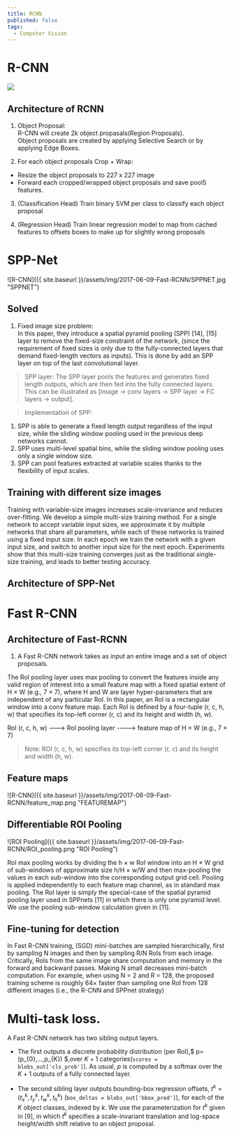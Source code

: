 ```yaml
---
title: RCNN
published: false
tags:
  - Computer Vision
---
```


# R-CNN

<div class="card mb-3">
    <img class="card-img-top" src="{{ site.baseurl }}/assets/img/2017-06-09-Fast-RCNN/RCNN.jpg"/>
</div>

<!-- more -->

## Architecture of RCNN

1. Object Proposal:  
   R-CNN will create 2k object propasals(Region Proposals).  
   Object proposals are created by applying Selective Search or by applying Edge Boxes.

2. For each object proposals Crop + Wrap:

- Resize the object proposals to 227 x 227 image
- Forward each cropped/wrapped object proposals and save pool5 features.

3. (Classification Head) Train binary SVM per class to classify each object proposal

4. (Regression Head) Train linear regression model to map from cached features to offsets boxes to make up for slightly wrong proposals

# SPP-Net

![R-CNN]({{ site.baseurl }}/assets/img/2017-06-09-Fast-RCNN/SPPNET.jpg "SPPNET")

## Solved

1. Fixed image size problem:  
   In this paper, they introduce a spatial pyramid pooling (SPP) [14], [15] layer to remove the fixed-size constraint of the network, (since the requirement of fixed sizes is only due to the fully-connected layers that demand fixed-length vectors as inputs). This is done by add an SPP layer on top of the last convolutional layer.

> SPP layer: The SPP layer pools the features and generates fixed length outputs, which are then fed into the fully connected layers. This can be illustrated as [image -> conv layers -> SPP layer -> FC layers -> output].

> Implementation of SPP:

1. SPP is able to generate a fixed length output regardless of the input size, while the sliding window pooling used in the previous deep networks cannot.
2. SPP uses multi-level spatial bins, while the sliding window pooling uses only a single window size.
3. SPP can pool features extracted at variable scales thanks to the flexibility of input scales.

## Training with different size images

Training with variable-size images increases scale-invariance and reduces over-fitting. We develop a simple multi-size training method. For a single network to accept variable input sizes, we approximate it by multiple networks that share all parameters, while each of these networks is trained using a fixed input size. In each epoch we train the network with a given input size, and switch to another input size for the next epoch. Experiments show that this multi-size training converges just as the traditional single-size training, and leads to better testing accuracy.

## Architecture of SPP-Net

# Fast R-CNN

## Architecture of Fast-RCNN

1. A Fast R-CNN network takes as input an entire image and a set of object proposals.

The RoI pooling layer uses max pooling to convert the features inside any valid region of interest into a small feature map with a fixed spatial extent of H × W (e.g., 7 × 7), where H and W are layer hyper-parameters that are independent of any particular RoI. In this paper, an RoI is a rectangular window into a conv feature map. Each RoI is defined by a four-tuple (r, c, h, w) that specifies its top-left corner (r, c) and its height and width (h, w).

RoI (r, c, h, w) ---> RoI pooling layer ----> feature map of H × W (e.g., 7 × 7)

> Note: ROI (r, c, h, w) specifies its top-left corner (r, c) and its height and width (h, w).

## Feature maps

![R-CNN]({{ site.baseurl }}/assets/img/2017-06-09-Fast-RCNN/feature_map.png "FEATUREMAP")

## Differentiable ROI Pooling

![ROI Pooling]({{ site.baseurl }}/assets/img/2017-06-09-Fast-RCNN/ROI_pooling.png "ROI Pooling")

RoI max pooling works by dividing the h × w RoI window into an H × W grid of sub-windows of approximate size h/H × w/W and then max-pooling the values in each sub-window into the corresponding output grid cell. Pooling is applied independently to each feature map channel, as in standard max pooling. The RoI layer is simply the special-case of the spatial pyramid pooling layer used in SPPnets [11] in which there is only one pyramid level. We use the pooling sub-window calculation given in [11].

## Fine-tuning for detection

In Fast R-CNN training, (SGD) mini-batches are sampled hierarchically, first by sampling N images and then by sampling R/N RoIs from each image. Critically, RoIs from the same image share computation and memory in the forward and backward passes. Making N small decreases mini-batch computation. For example, when using N = 2 and R = 128, the proposed training scheme is roughly 64× faster than sampling one RoI from 128 different images (i.e., the R-CNN and SPPnet strategy)

# Multi-task loss.

A Fast R-CNN network has two sibling output layers.

- The first outputs a discrete probability distribution (per RoI),$ p=(p_{0},...,p_{K}) $,over $K+1$ categories(`scores = blobs_out['cls_prob']`). As usual, $p$ is computed by a softmax over the $K+1$ outputs of a fully connected layer.

- The second sibling layer outputs bounding-box regression offsets, $t^{k} = ( t_{x}^{k},t_{y}^{k},t_{w}^{k},t^{k}_{h})$ (`box_deltas = blobs_out['bbox_pred']`), for each of the $K$ object classes, indexed by $k$. We use the parameterization for $t^{k}$ given in [9], in which $t^{k}$ specifies a scale-invariant translation and log-space height/width shift relative to an object proposal.

<style>
#center {
    margin-left: 150px;
    width: 300px;
}
</style>
